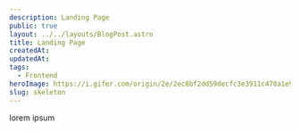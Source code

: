 ```yaml
---
description: Landing Page
public: true
layout: ../../layouts/BlogPost.astro
title: Landing Page
createdAt: 
updatedAt:
tags:
  - Frontend
heroImage: https://i.gifer.com/origin/2e/2ec8bf2dd59decfc3e3911c478a1e960.gif
slug: skeleton
---
```


lorem ipsum